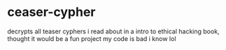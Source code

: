 # ceaser-cypher
decrypts all teaser cyphers
i read about in a intro to ethical hacking book, thought it would be a fun project
my code is bad i know lol
